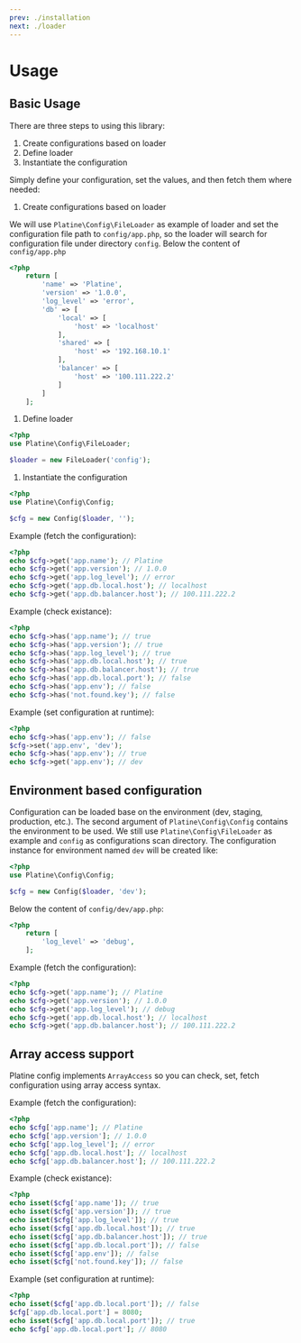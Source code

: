 ```yaml
---
prev: ./installation
next: ./loader
---
```

# Usage
## Basic Usage
There are three steps to using this library:
1. Create configurations based on loader
1. Define loader
1. Instantiate the configuration

Simply define your configuration, set the values, and then fetch them where needed:

1. Create configurations based on loader 

We will use `Platine\Config\FileLoader` as example of loader and set the configuration file path to `config/app.php`, so the loader will search for configuration file under directory `config`. Below the content of `config/app.php`

```php
<?php
	return [
	    'name' => 'Platine', 
	    'version' => '1.0.0', 
	    'log_level' => 'error', 
	    'db' => [
	        'local' => [
	            'host' => 'localhost'
	        ],
	        'shared' => [
	            'host' => '192.168.10.1'
	        ],
	        'balancer' => [
	            'host' => '100.111.222.2'
	        ]
	    ]
	];
```

1. Define loader

```php
<?php
use Platine\Config\FileLoader;

$loader = new FileLoader('config');
```

1. Instantiate the configuration

```php
<?php
use Platine\Config\Config;

$cfg = new Config($loader, '');
```

Example (fetch the configuration):
```php
<?php
echo $cfg->get('app.name'); // Platine
echo $cfg->get('app.version'); // 1.0.0
echo $cfg->get('app.log_level'); // error
echo $cfg->get('app.db.local.host'); // localhost
echo $cfg->get('app.db.balancer.host'); // 100.111.222.2
```

Example (check existance):
```php
<?php
echo $cfg->has('app.name'); // true
echo $cfg->has('app.version'); // true
echo $cfg->has('app.log_level'); // true
echo $cfg->has('app.db.local.host'); // true
echo $cfg->has('app.db.balancer.host'); // true
echo $cfg->has('app.db.local.port'); // false
echo $cfg->has('app.env'); // false
echo $cfg->has('not.found.key'); // false
```

Example (set configuration at runtime):
```php
<?php
echo $cfg->has('app.env'); // false
$cfg->set('app.env', 'dev');
echo $cfg->has('app.env'); // true
echo $cfg->get('app.env'); // dev
```

## Environment based configuration
Configuration can be loaded base on the environment (dev, staging, production, etc.).
The second argument of `Platine\Config\Config` contains the environment to be used.
We still use `Platine\Config\FileLoader` as example and `config` as configurations scan directory.
The configuration instance for environment named `dev` will be created like:

```php
<?php
use Platine\Config\Config;

$cfg = new Config($loader, 'dev');
```
Below the content of `config/dev/app.php`:
```php
<?php
	return [
	    'log_level' => 'debug',   
	];
```

Example (fetch the configuration):
```php
<?php
echo $cfg->get('app.name'); // Platine
echo $cfg->get('app.version'); // 1.0.0
echo $cfg->get('app.log_level'); // debug
echo $cfg->get('app.db.local.host'); // localhost
echo $cfg->get('app.db.balancer.host'); // 100.111.222.2
```

## Array access support
Platine config implements `ArrayAccess` so you can check, set, fetch configuration using array access syntax.

Example (fetch the configuration):
```php
<?php
echo $cfg['app.name']; // Platine
echo $cfg['app.version']; // 1.0.0
echo $cfg['app.log_level']; // error
echo $cfg['app.db.local.host']; // localhost
echo $cfg['app.db.balancer.host']; // 100.111.222.2
```

Example (check existance):
```php
<?php
echo isset($cfg['app.name']); // true
echo isset($cfg['app.version']); // true
echo isset($cfg['app.log_level']); // true
echo isset($cfg['app.db.local.host']); // true
echo isset($cfg['app.db.balancer.host']); // true
echo isset($cfg['app.db.local.port']); // false
echo isset($cfg['app.env']); // false
echo isset($cfg['not.found.key']); // false
```

Example (set configuration at runtime):
```php
<?php
echo isset($cfg['app.db.local.port']); // false
$cfg['app.db.local.port'] = 8080;
echo isset($cfg['app.db.local.port']); // true
echo $cfg['app.db.local.port']; // 8080
```